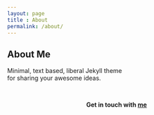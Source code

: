 ```yaml
---
layout: page
title : About
permalink: /about/
---
```


<h2>About Me</h2>
<p>Minimal, text based, liberal Jekyll theme<br>for sharing your awesome ideas.</p>
<br>
<center><p ><strong><span class="manual">Get in touch with <a href="mailto:arjitkapoor93@outlook.com">me</a>
 </strong></p></center>







